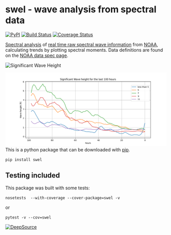 # swel - wave analysis from spectral data
[![PyPI](https://img.shields.io/pypi/v/swel.svg?maxAge=2592000?style=plastic)](https://pypi.python.org/pypi/swel)
[![Build Status](https://travis-ci.org/noah-de/swel.svg?branch=master)](https://travis-ci.org/noah-de/swel)
[![Coverage Status](https://coveralls.io/repos/github/noah-de/swel/badge.svg?branch=master)](https://coveralls.io/github/noah-de/swel?branch=master)

[Spectral analysis](https://upcommons.upc.edu/bitstream/handle/2099.1/6034/06.pdf?sequence=7) of [real time raw spectral wave information](https://www.ndbc.noaa.gov/data_spec.shtml) from [NOAA](https://www.ndbc.noaa.gov/), calculating trends by plotting spectral moments. Data definitions are found on the [NOAA data spec page](https://www.ndbc.noaa.gov/data_spec.shtml).

![Significant Wave Height](https://github.com/noah-de/surf-report/blob/master/References/SWH.png)


![live image](https://github.com/noah-de/swel/raw/master/swel.png)
This is a python package that can be downloaded with [pip](https://pypi.org/project/swel/).
    
    pip install swel

## Testing included
This package was built with some tests:

    nosetests  --with-coverage --cover-package=swel -v

or
    
    pytest -v --cov=swel
    
[![DeepSource](https://static.deepsource.io/deepsource-badge-light.svg)](https://deepsource.io/gh/noah-de/swel/?ref=repository-badge)
